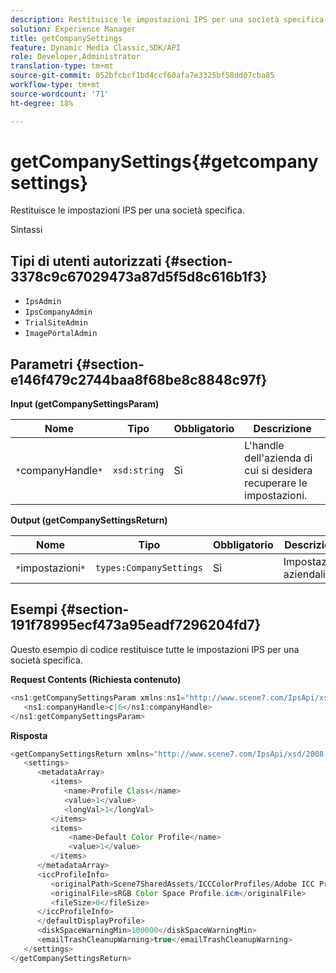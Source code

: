```yaml
---
description: Restituisce le impostazioni IPS per una società specifica.
solution: Experience Manager
title: getCompanySettings
feature: Dynamic Media Classic,SDK/API
role: Developer,Administrator
translation-type: tm+mt
source-git-commit: 052bfcbcf1bd4ccf60afa7e3325bf58dd07cba85
workflow-type: tm+mt
source-wordcount: '71'
ht-degree: 18%

---
```



# getCompanySettings{#getcompanysettings}

Restituisce le impostazioni IPS per una società specifica.

Sintassi

## Tipi di utenti autorizzati {#section-3378c9c67029473a87d5f5d8c616b1f3}

* `IpsAdmin`
* `IpsCompanyAdmin`
* `TrialSiteAdmin`
* `ImagePortalAdmin`

## Parametri {#section-e146f479c2744baa8f68be8c8848c97f}

**Input (getCompanySettingsParam)**

| Nome | Tipo | Obbligatorio | Descrizione |
|---|---|---|---|
| `*`companyHandle`*` | `xsd:string` | Sì | L&#39;handle dell&#39;azienda di cui si desidera recuperare le impostazioni. |

**Output (getCompanySettingsReturn)**

| Nome | Tipo | Obbligatorio | Descrizione |
|---|---|---|---|
| `*`impostazioni`*` | `types:CompanySettings` | Sì | Impostazioni aziendali. |

## Esempi {#section-191f78995ecf473a95eadf7296204fd7}

Questo esempio di codice restituisce tutte le impostazioni IPS per una società specifica.

**Request Contents (Richiesta contenuto)**

```java
<ns1:getCompanySettingsParam xmlns:ns1="http://www.scene7.com/IpsApi/xsd/2008-01-15">
   <ns1:companyHandle>c|6</ns1:companyHandle>
</ns1:getCompanySettingsParam>
```

**Risposta**

```java
<getCompanySettingsReturn xmlns="http://www.scene7.com/IpsApi/xsd/2008-01-15">
   <settings>
      <metadataArray>
         <items>
            <name>Profile Class</name>
            <value>1</value>
            <longVal>1</longVal>
         </items>
         <items>
             <name>Default Color Profile</name>
             <value>1</value>
         </items>
      </metadataArray>
      <iccProfileInfo>
         <originalPath>Scene7SharedAssets/ICCColorProfiles/Adobe ICC Profiles/RGB Profiles/</originalPath>
         <originalFile>sRGB Color Space Profile.icm</originalFile>
         <fileSize>0</fileSize>
      </iccProfileInfo>
      </defaultDisplayProfile>
      <diskSpaceWarningMin>100000</diskSpaceWarningMin>
      <emailTrashCleanupWarning>true</emailTrashCleanupWarning>
   </settings>
</getCompanySettingsReturn>
```

